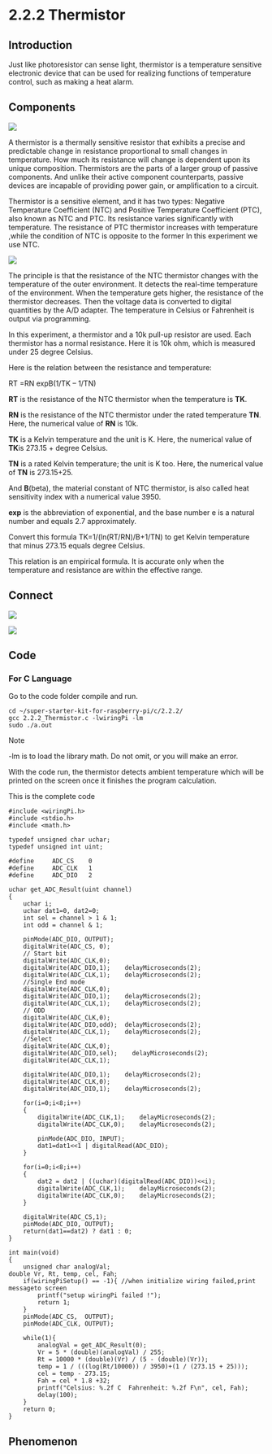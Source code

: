 
# 2.2.2 Thermistor

## Introduction

Just like photoresistor can sense light, thermistor is a temperature sensitive electronic device that can be used for realizing functions of temperature control, such as making a heat alarm.

## Components

![](./img/list_2.2.2_thermistor.png)

A thermistor is a thermally sensitive resistor that exhibits a precise and predictable change in resistance proportional to small changes in temperature. How much its resistance will change is dependent upon its unique composition. Thermistors are the parts of a larger group of passive components. And unlike their active component counterparts, passive devices are incapable of providing power gain, or amplification to a circuit.

Thermistor is a sensitive element, and it has two types: Negative Temperature Coefficient (NTC) and Positive Temperature Coefficient (PTC), also known as NTC and PTC. Its resistance varies significantly with temperature. The resistance of PTC thermistor increases with temperature ,while the condition of NTC is opposite to the former In this experiment we use NTC.

![](./img/image325.png)

The principle is that the resistance of the NTC thermistor changes with the temperature of the outer environment. It detects the real-time temperature of the environment. When the temperature gets higher, the resistance of the thermistor decreases. Then the voltage data is converted to digital quantities by the A/D adapter. The temperature in Celsius or Fahrenheit is output via programming.

In this experiment, a thermistor and a 10k pull-up resistor are used. Each thermistor has a normal resistance. Here it is 10k ohm, which is measured under 25 degree Celsius.

Here is the relation between the resistance and temperature:

RT =RN expB(1/TK – 1/TN)

**RT** is the resistance of the NTC thermistor when the temperature is **TK**.

**RN** is the resistance of the NTC thermistor under the rated temperature **TN**. Here, the numerical value of **RN** is 10k.

**TK** is a Kelvin temperature and the unit is K. Here, the numerical value of **TK**is 273.15 + degree Celsius.

**TN** is a rated Kelvin temperature; the unit is K too. Here, the numerical value of **TN** is 273.15+25.

And **B**(beta), the material constant of NTC thermistor, is also called heat sensitivity index with a numerical value 3950.

**exp** is the abbreviation of exponential, and the base number e is a natural number and equals 2.7 approximately.

Convert this formula TK=1/(ln(RT/RN)/B+1/TN) to get Kelvin temperature that minus 273.15 equals degree Celsius.

This relation is an empirical formula. It is accurate only when the temperature and resistance are within the effective range.

## Connect

![](./img/image324.png)

![](./img/image202.png)

## Code

### For  C  Language

Go to the code folder compile and run.

```
cd ~/super-starter-kit-for-raspberry-pi/c/2.2.2/
gcc 2.2.2_Thermistor.c -lwiringPi -lm
sudo ./a.out
```

> [!NOTE]
>
> -lm is to load the library math. Do not omit, or you will make an error.

With the code run, the thermistor detects ambient temperature which will be printed on the screen once it finishes the program calculation.

This is the complete code

```
#include <wiringPi.h>
#include <stdio.h>
#include <math.h>

typedef unsigned char uchar;
typedef unsigned int uint;

#define     ADC_CS    0
#define     ADC_CLK   1
#define     ADC_DIO   2

uchar get_ADC_Result(uint channel)
{
    uchar i;
    uchar dat1=0, dat2=0;
    int sel = channel > 1 & 1;
    int odd = channel & 1;

    pinMode(ADC_DIO, OUTPUT);
    digitalWrite(ADC_CS, 0);
    // Start bit
    digitalWrite(ADC_CLK,0);
    digitalWrite(ADC_DIO,1);    delayMicroseconds(2);
    digitalWrite(ADC_CLK,1);    delayMicroseconds(2);
    //Single End mode
    digitalWrite(ADC_CLK,0);
    digitalWrite(ADC_DIO,1);    delayMicroseconds(2);
    digitalWrite(ADC_CLK,1);    delayMicroseconds(2);
    // ODD
    digitalWrite(ADC_CLK,0);
    digitalWrite(ADC_DIO,odd);  delayMicroseconds(2);
    digitalWrite(ADC_CLK,1);    delayMicroseconds(2);
    //Select
    digitalWrite(ADC_CLK,0);
    digitalWrite(ADC_DIO,sel);    delayMicroseconds(2);
    digitalWrite(ADC_CLK,1);

    digitalWrite(ADC_DIO,1);    delayMicroseconds(2);
    digitalWrite(ADC_CLK,0);
    digitalWrite(ADC_DIO,1);    delayMicroseconds(2);

    for(i=0;i<8;i++)
    {
        digitalWrite(ADC_CLK,1);    delayMicroseconds(2);
        digitalWrite(ADC_CLK,0);    delayMicroseconds(2);

        pinMode(ADC_DIO, INPUT);
        dat1=dat1<<1 | digitalRead(ADC_DIO);
    }

    for(i=0;i<8;i++)
    {
        dat2 = dat2 | ((uchar)(digitalRead(ADC_DIO))<<i);
        digitalWrite(ADC_CLK,1);    delayMicroseconds(2);
        digitalWrite(ADC_CLK,0);    delayMicroseconds(2);
    }

    digitalWrite(ADC_CS,1);
    pinMode(ADC_DIO, OUTPUT);
    return(dat1==dat2) ? dat1 : 0;
}

int main(void)
{
    unsigned char analogVal;
double Vr, Rt, temp, cel, Fah;
    if(wiringPiSetup() == -1){ //when initialize wiring failed,print messageto screen
        printf("setup wiringPi failed !");
        return 1;
    }
    pinMode(ADC_CS,  OUTPUT);
    pinMode(ADC_CLK, OUTPUT);

    while(1){
        analogVal = get_ADC_Result(0);
        Vr = 5 * (double)(analogVal) / 255;
        Rt = 10000 * (double)(Vr) / (5 - (double)(Vr));
        temp = 1 / (((log(Rt/10000)) / 3950)+(1 / (273.15 + 25)));
        cel = temp - 273.15;
        Fah = cel * 1.8 +32;
        printf("Celsius: %.2f C  Fahrenheit: %.2f F\n", cel, Fah);
        delay(100);
    }
    return 0;
}
```

## Phenomenon